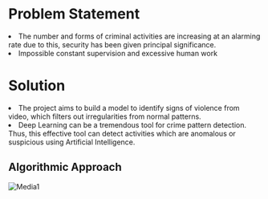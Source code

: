 <h1> Problem Statement </h1>
<li> The number and forms of criminal activities are increasing at an alarming rate due to this, security has been given principal significance. </li>
<li>Impossible constant supervision and excessive human work </li>


<h1> Solution </h1>
<li>The project aims to build a model to identify signs of violence from video, which filters out irregularities from normal patterns.</li>
<li>Deep Learning can be a tremendous tool for crime pattern detection. Thus, this effective tool can detect activities which are anomalous or suspicious using Artificial Intelligence.
</li>

<h2>Algorithmic Approach</h2>


![Media1](https://user-images.githubusercontent.com/46483403/122409778-0a095480-cfa1-11eb-8f17-77583f6495e1.gif) </p>

